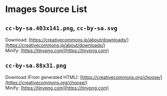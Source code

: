 # Images Source List

## `cc-by-sa.403x141.png`, `cc-by-sa.svg`

Download: [https://creativecommons.jp/about/downloads/](https://creativecommons.jp/about/downloads/)  
Minify: [https://tinypng.com](https://tinypng.com)

## `cc-by-sa.88x31.png`

Download (From generated HTML): [https://creativecommons.org/choose/](https://creativecommons.org/choose/)  
Minify: [https://tinypng.com](https://tinypng.com)
